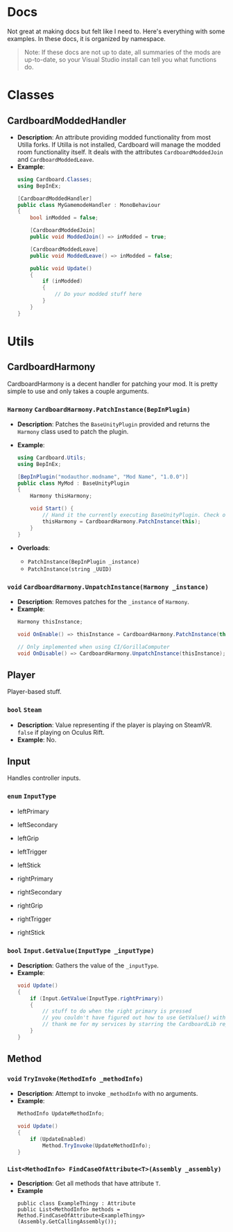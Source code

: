 # Docs
Not great at making docs but felt like I need to. Here's everything with some examples.
In these docs, it is organized by namespace.

> Note:
> If these docs are not up to date, all summaries of the mods are up-to-date, so your Visual Studio install can tell you what functions do.

# Classes
## CardboardModdedHandler
- **Description**:
An attribute providing modded functionality from most Utilla forks. If Utilla is not installed, Cardboard will manage the modded room functionality itself.
It deals with the attributes `CardboardModdedJoin` and `CardboardModdedLeave`.
- **Example**:
    ```cs
    using Cardboard.Classes;
    using BepInEx;

    [CardboardModdedHandler]
    public class MyGamemodeHandler : MonoBehaviour
    {
        bool inModded = false;

        [CardboardModdedJoin]
        public void ModdedJoin() => inModded = true;

        [CardboardModdedLeave]
        public void ModdedLeave() => inModded = false;

        public void Update()
        {
            if (inModded)
            {
                // Do your modded stuff here
            }
        }
    }
    ```

# Utils
## CardboardHarmony
CardboardHarmony is a decent handler for patching your mod. It is pretty simple to use and only takes a couple arguments.

### `Harmony` `CardboardHarmony.PatchInstance(BepInPlugin)`
- **Description**:
Patches the `BaseUnityPlugin` provided and returns the `Harmony` class used to patch the plugin.

- **Example**:
    ```cs
    using Cardboard.Utils;
    using BepInEx;

    [BepInPlugin("modauthor.modname", "Mod Name", "1.0.0")]
    public class MyMod : BaseUnityPlugin
    {
        Harmony thisHarmony;

        void Start() {
            // Hand it the currently executing BaseUnityPlugin. Check overloads for all the ways you can call PatchInstance.
            thisHarmony = CardboardHarmony.PatchInstance(this);
        }
    }
    ```

- **Overloads**:
    - ``PatchInstance(BepInPlugin _instance)``
    - ``PatchInstance(string _UUID)``

### `void` `CardboardHarmony.UnpatchInstance(Harmony _instance)`
- **Description**:
    Removes patches for the `_instance` of `Harmony`.
- **Example**:
    ```cs
    Harmony thisInstance;

    void OnEnable() => thisInstance = CardboardHarmony.PatchInstance(this);

    // Only implemented when using CI/GorillaComputer
    void OnDisable() => CardboardHarmony.UnpatchInstance(thisInstance);
    ```
## Player
Player-based stuff.
### `bool` `Steam`
- **Description**: Value representing if the player is playing on SteamVR. `false` if playing on Oculus Rift.
- **Example**: No.

## Input
Handles controller inputs.
### `enum`  `InputType`
- leftPrimary
- leftSecondary
- leftGrip
- leftTrigger
- leftStick

- rightPrimary
- rightSecondary
- rightGrip
- rightTrigger
- rightStick

### `bool`  `Input.GetValue(InputType _inputType)`
- **Description**: Gathers the value of the `_inputType`.
- **Example**:
    ```cs
    void Update()
    {
        if (Input.GetValue(InputType.rightPrimary))
        {
            // stuff to do when the right primary is pressed
            // you couldn't have figured out how to use GetValue() without me
            // thank me for my services by starring the CardboardLib repository
        }
    }
    ```
## Method
### `void` `TryInvoke(MethodInfo _methodInfo)`
- **Description**: Attempt to invoke `_methodInfo` with no arguments.
- **Example**:
    ```cs
    MethodInfo UpdateMethodInfo;
    
    void Update()
    {
        if (UpdateEnabled)
            Method.TryInvoke(UpdateMethodInfo);
    }
    ```
### `List<MethodInfo> FindCaseOfAttribute<T>(Assembly _assembly)`
- **Description**: Get all methods that have attribute `T`.
- **Example**
    ```
    public class ExampleThingy : Attribute
    public List<MethodInfo> methods = Method.FindCaseOfAttribute<ExampleThingy>(Assembly.GetCallingAssembly());
    ```